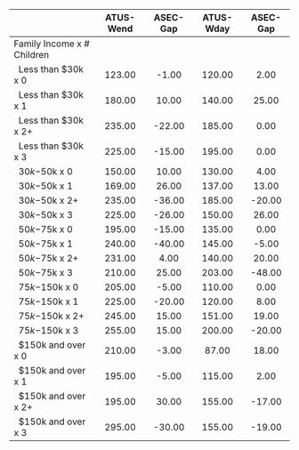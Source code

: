 
|                      |    ATUS-Wend |     ASEC-Gap |    ATUS-Wday |     ASEC-Gap |
| -------------------- | :----------: | :----------: | :----------: | :----------: |
| Family Income x # Children |              |              |              |              |
| &nbsp;&nbsp;Less than $30k x 0 |       123.00 |        -1.00 |       120.00 |         2.00 |
| &nbsp;&nbsp;Less than $30k x 1 |       180.00 |        10.00 |       140.00 |        25.00 |
| &nbsp;&nbsp;Less than $30k x 2+ |       235.00 |       -22.00 |       185.00 |         0.00 |
| &nbsp;&nbsp;Less than $30k x 3 |       225.00 |       -15.00 |       195.00 |         0.00 |
| &nbsp;&nbsp;$30k-$50k x 0 |       150.00 |        10.00 |       130.00 |         4.00 |
| &nbsp;&nbsp;$30k-$50k x 1 |       169.00 |        26.00 |       137.00 |        13.00 |
| &nbsp;&nbsp;$30k-$50k x 2+ |       235.00 |       -36.00 |       185.00 |       -20.00 |
| &nbsp;&nbsp;$30k-$50k x 3 |       225.00 |       -26.00 |       150.00 |        26.00 |
| &nbsp;&nbsp;$50k-$75k x 0 |       195.00 |       -15.00 |       135.00 |         0.00 |
| &nbsp;&nbsp;$50k-$75k x 1 |       240.00 |       -40.00 |       145.00 |        -5.00 |
| &nbsp;&nbsp;$50k-$75k x 2+ |       231.00 |         4.00 |       140.00 |        20.00 |
| &nbsp;&nbsp;$50k-$75k x 3 |       210.00 |        25.00 |       203.00 |       -48.00 |
| &nbsp;&nbsp;$75k-$150k x 0 |       205.00 |        -5.00 |       110.00 |         0.00 |
| &nbsp;&nbsp;$75k-$150k x 1 |       225.00 |       -20.00 |       120.00 |         8.00 |
| &nbsp;&nbsp;$75k-$150k x 2+ |       245.00 |        15.00 |       151.00 |        19.00 |
| &nbsp;&nbsp;$75k-$150k x 3 |       255.00 |        15.00 |       200.00 |       -20.00 |
| &nbsp;&nbsp;$150k and over x 0 |       210.00 |        -3.00 |        87.00 |        18.00 |
| &nbsp;&nbsp;$150k and over x 1 |       195.00 |        -5.00 |       115.00 |         2.00 |
| &nbsp;&nbsp;$150k and over x 2+ |       195.00 |        30.00 |       155.00 |       -17.00 |
| &nbsp;&nbsp;$150k and over x 3 |       295.00 |       -30.00 |       155.00 |       -19.00 |

